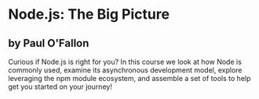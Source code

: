 # Node.js: The Big Picture
## by Paul O'Fallon

Curious if Node.js is right for you? In this course we look at how Node is commonly used, examine its asynchronous development model, explore leveraging the npm module ecosystem, and assemble a set of tools to help get you started on your journey!
